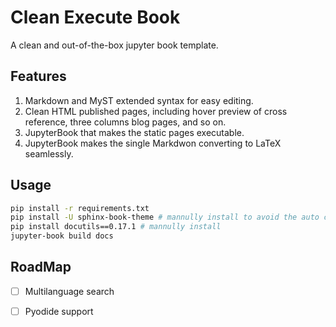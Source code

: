 # Clean Execute Book

A clean and out-of-the-box jupyter book template.

## Features

1. Markdown and MyST extended syntax for easy editing.
2. Clean HTML published pages, including hover preview of cross reference, three columns blog pages, and so on.
3. JupyterBook that makes the static pages executable.
4. JupyterBook makes the single Markdwon converting to LaTeX seamlessly.

## Usage

``` bash
pip install -r requirements.txt
pip install -U sphinx-book-theme # mannully install to avoid the auto conflicts
pip install docutils==0.17.1 # mannully install
jupyter-book build docs
```

## RoadMap

- [ ] Multilanguage search
- [ ] Pyodide support

